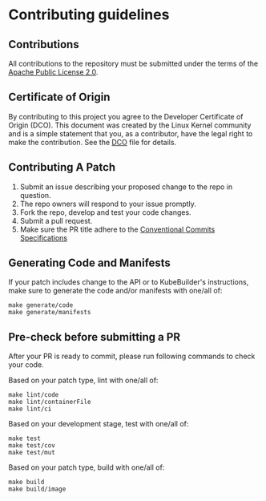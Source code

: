 # Contributing guidelines

## Contributions

All contributions to the repository must be submitted under the terms of the
[Apache Public License 2.0](https://www.apache.org/licenses/LICENSE-2.0).

## Certificate of Origin

By contributing to this project you agree to the Developer Certificate of
Origin (DCO). This document was created by the Linux Kernel community and is a
simple statement that you, as a contributor, have the legal right to make the
contribution. See the [DCO](../DCO) file for details.

## Contributing A Patch

1. Submit an issue describing your proposed change to the repo in question.
2. The repo owners will respond to your issue promptly.
3. Fork the repo, develop and test your code changes.
4. Submit a pull request.
5. Make sure the PR title adhere to the [Conventional Commits Specifications](https://www.conventionalcommits.org/)

## Generating Code and Manifests

If your patch includes change to the API or to KubeBuilder's instructions, make sure to generate the code and/or
manifests with one/all of:

```shell
make generate/code
make generate/manifests
```

## Pre-check before submitting a PR

After your PR is ready to commit, please run following commands to check your code.

Based on your patch type, lint with one/all of:

```shell
make lint/code
make lint/containerFile
make lint/ci
```

Based on your development stage, test with one/all of:

```shell
make test
make test/cov
make test/mut
```

Based on your patch type, build with one/all of:

```shell
make build
make build/image
```
